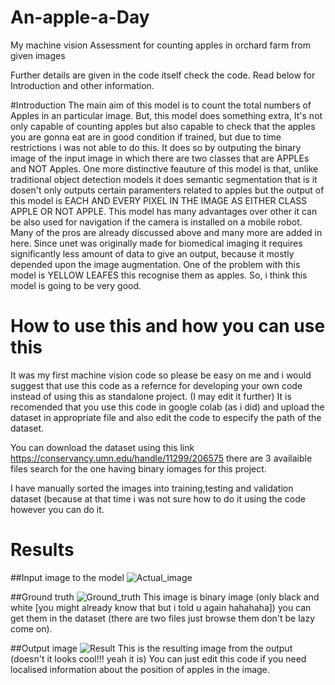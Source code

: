 # An-apple-a-Day
My machine vision Assessment for counting apples in orchard farm from given images

Further details are given in the code itself check the code. Read below for Introduction and other information.

#Introduction
The main aim of this model is to count the total numbers of Apples in an particular image. But, this model does something extra, It's not only capable of counting apples but also capable to check that the apples you are gonna eat are in good condition if trained, but due to time restrictions i was not able to do this.
It does so by outputing the binary image of the input image in which there are two classes that are APPLEs and NOT Apples. One more distinctive feauture of this model is that, unlike traditional object detection models it does semantic segmentation that is it dosen't only outputs certain paramenters related to apples but the output of this model is EACH AND EVERY PIXEL IN THE IMAGE AS EITHER CLASS APPLE OR NOT APPLE.
This model has many advantages over other it can be also used for navigation if the camera is installed on a mobile robot. Many of the pros are already discussed above and many more are added in here. Since unet was originally made for biomedical imaging it requires significantly less amount of data to give an output, because it mostly depended upon the image augmentation.
One of the problem with this model is YELLOW LEAFES this recognise them as apples.
So, i think this model is going to be very good.

# How to use this and how you can use this 

It was my first machine vision code so please be easy on me and i would suggest that use this code as a refernce for developing your own code instead of using this as standalone project. (I may edit it further)
It is recomended that you use this code in google colab (as i did) and upload the dataset in appropriate file and also edit the code to especify the path of the dataset. 

You can download the dataset using this link https://conservancy.umn.edu/handle/11299/206575 there are 3 availaible files search for the one having binary iomages for this project.

I have manually sorted the images into training,testing and validation dataset (because at that time i was not sure how to do it using the code however you can do it. 

# Results

##Input image to the model
![Actual_image](https://user-images.githubusercontent.com/50763982/122678976-da488f80-d1e0-11eb-802b-4a4bea61e5c5.png)

##Ground truth
![Ground_truth](https://user-images.githubusercontent.com/50763982/122679100-72467900-d1e1-11eb-920e-5a09811ff570.png)
This image is binary image (only black and white [you might already know that but i told u again hahahaha]) you can get them in the dataset (there are two files just browse them don't be lazy come on).

##Output image
![Result](https://user-images.githubusercontent.com/50763982/122679336-58f1fc80-d1e2-11eb-946c-ea6ee32841dd.png)
This is the resulting image from the output (doesn't it looks cool!!! yeah it is) 
You can just edit this code if you need localised information about the position of apples in the image.
